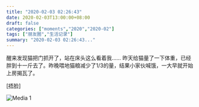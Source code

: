 ```yaml
---
title: "2020-02-03 02:26:43"
date: 2020-02-03T13:00:00+08:00
draft: false
categories: ["moments","2020","2020-02"]
tags: ["朋友圈","生活记录"]
summary: "2020-02-03 02:26:43..."
---
```


醒来发现猫把门抓开了，站在床头这么看着我……
昨天给猫量了一下体重，已经胖到十一斤去了。昨晚喂地猫粮减少了1/3的量，结果小家伙喊饿，一大早就开始上房揭瓦了。

[捂脸]

![Media 1](/Moments/photos/2020-02-03/202002030226430.jpg)

